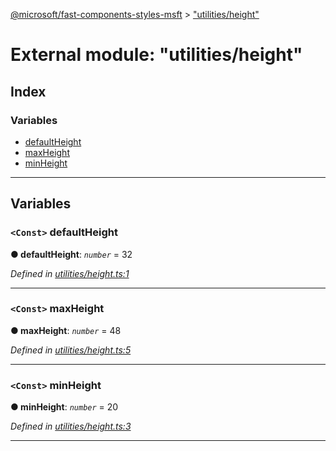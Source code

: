 [@microsoft/fast-components-styles-msft](../README.md) > ["utilities/height"](../modules/_utilities_height_.md)

# External module: "utilities/height"

## Index

### Variables

* [defaultHeight](_utilities_height_.md#defaultheight)
* [maxHeight](_utilities_height_.md#maxheight)
* [minHeight](_utilities_height_.md#minheight)

---

## Variables

<a id="defaultheight"></a>

### `<Const>` defaultHeight

**● defaultHeight**: *`number`* = 32

*Defined in [utilities/height.ts:1](https://github.com/Microsoft/fast-dna/blob/164dd3ca/packages/fast-components-styles-msft/src/utilities/height.ts#L1)*

___
<a id="maxheight"></a>

### `<Const>` maxHeight

**● maxHeight**: *`number`* = 48

*Defined in [utilities/height.ts:5](https://github.com/Microsoft/fast-dna/blob/164dd3ca/packages/fast-components-styles-msft/src/utilities/height.ts#L5)*

___
<a id="minheight"></a>

### `<Const>` minHeight

**● minHeight**: *`number`* = 20

*Defined in [utilities/height.ts:3](https://github.com/Microsoft/fast-dna/blob/164dd3ca/packages/fast-components-styles-msft/src/utilities/height.ts#L3)*

___

